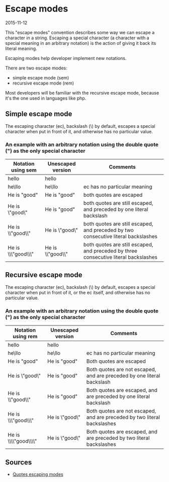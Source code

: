 Escape modes
==================
2015-11-12



This "escape modes" convention describes some way we can escape a character in a string.
Escaping a special character (a character with a special meaning in an arbitrary notation) is the action of 
giving it back its literal meaning.

Escaping modes help developer implement new notations.





There are two escape modes:

- simple escape mode (sem)
- recursive escape mode (rem)


Most developers will be familiar with the recursive escape mode, because it's the one used in languages like php.


Simple escape mode
---------------------

The escaping character (ec), backslash (\\) by default, escapes a special character when put in front of it,
and otherwise has no particular value.


### An example with an arbitrary notation using the double quote (") as the only special character



Notation using sem  |       Unescaped version         | Comments
---------------------------- | --------------      | -----------
hello       |   hello
he\llo      |   he\llo          |  ec has no particular meaning
He is \"good\"      |   He is "good"     |  both quotes are escaped
He is \\\"good\\\"      |   He is \"good\"  |   both quotes are still escaped, and preceded by one literal backslash
He is \\\\\"good\\\\\"      |   He is \\\"good\\\"   |   both quotes are still escaped, and preceded by two consecutive literal backslashes
He is \\\\\\\"good\\\\\\\"      |   He is \\\\\"good\\\\\"|   both quotes are still escaped, and preceded by three consecutive literal backslashes
     
     

Recursive escape mode
---------------------

The escaping character (ec), backslash (\\) by default, escapes a special character when put in front of it, or the ec itself,
and otherwise has no particular value.


### An example with an arbitrary notation using the double quote (") as the only special character     
     
     
Notation using rem  |       Unescaped version     |   Comments
----------------------------- | -------------------------| --------
hello       |   hello
he\llo      |   he\llo          |  ec has no particular meaning
He is \"good\"      |   He is "good"     | Both quotes are escaped
He is \\\"good\\\"      |   He is \"good\"     | Both quotes are not escaped, and are preceded by one literal backslash
He is \\\\\"good\\\\\"      |   He is \"good\"   | Both quotes are escaped, and are preceded by one literal backslash   
He is \\\\\\\"good\\\\\\\"      |   He is \\\"good\\\"    | Both quotes are not escaped, and are preceded by two literal backslashes  
He is \\\\\\\\\"good\\\\\\\\\"      |   He is \\\"good\\\"  | Both quotes are escaped, and are preceded by two literal backslashes    





Sources
------------

- [Quotes escaping modes](https://github.com/lingtalfi/universe/blob/master/planets/ConventionGuy/convention.quotesEscapingModes.eng.md#user-content-how-to-escape-a-quote)

